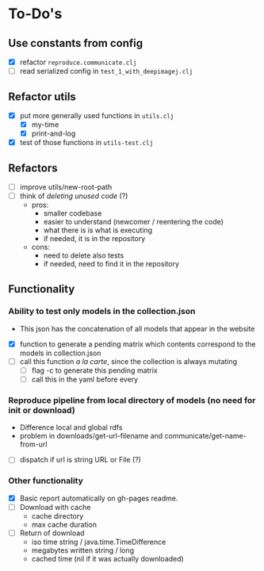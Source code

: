 # To-Do's
## Use constants from config
- [x] refactor `reproduce.communicate.clj`
- [ ] read serialized config in `test_1_with_deepimagej.clj`

## Refactor utils
- [x] put more generally used functions in `utils.clj`
    + [x] my-time
    + [x] print-and-log
- [x] test of those functions in `utils-test.clj`

## Refactors
- [ ] improve utils/new-root-path
- [ ] think of *deleting unused code* (?)
  + pros: 
    + smaller codebase
    + easier to understand (newcomer / reentering the code)
    + what there is is what is executing
    + if needed, it is in the repository
  + cons: 
    + need to delete also tests
    + if needed, need to find it in the repository


## Functionality
### Ability to test only models in the collection.json
- This json has the concatenation of all models that appear in the website
- [x] function to generate a pending matrix which contents correspond to the models in collection.json
- [ ] call this function *a la carte*, since the collection is always mutating
  - [ ] flag -c to generate this pending matrix 
  - [ ] call this in the yaml before every 

### Reproduce pipeline from local directory of models (no need for init or download)
- Difference local and global rdfs
- problem in downloads/get-url-filename and communicate/get-name-from-url
- [ ] dispatch if url is string URL or File (?)

### Other functionality
- [x] Basic report automatically on gh-pages readme.
- [ ] Download with cache
  + cache directory
  + max cache duration
- [ ] Return of download
  + iso time string / java.time.TimeDifference
  + megabytes written string / long 
  + cached time (nil if it was actually downloaded)